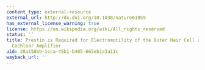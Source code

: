 ```yaml
---
content_type: external-resource
external_url: http://dx.doi.org/10.1038/nature01059
has_external_license_warning: true
license: https://en.wikipedia.org/wiki/All_rights_reserved
status: ''
title: Prestin is Required for Electromotility of the Outer Hair Cell and for the
  Cochlear Amplifier
uid: 28a158bb-1cca-45b1-b405-665eb1a3a11c
wayback_url: ''
---
```

